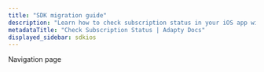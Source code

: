 ```yaml
---
title: "SDK migration guide"
description: "Learn how to check subscription status in your iOS app with Adapty."
metadataTitle: "Check Subscription Status | Adapty Docs"
displayed_sidebar: sdkios
---
```



Navigation page